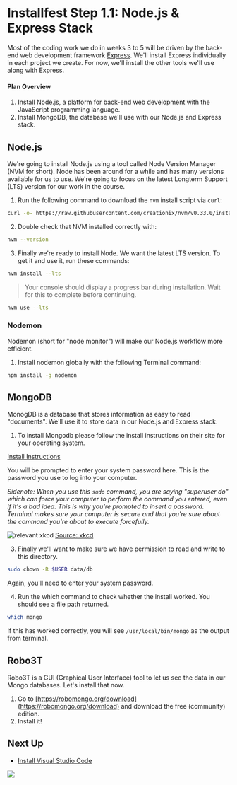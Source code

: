 # Installfest Step 1.1: Node.js & Express Stack

Most of the coding work we do in weeks 3 to 5 will be driven by the back-end web development framework [Express](http://expressjs.com). We'll install Express individually in each project we create. For now, we'll install the other tools we'll use along with Express.

#### Plan Overview

1. Install Node.js, a platform for back-end web development with the JavaScript programming language.
1. Install MongoDB, the database we'll use with our Node.js and Express stack.

## Node.js

We're going to install Node.js using a tool called Node Version Manager (NVM for short). Node has been around for a while and has many versions available for us to use. We're going to focus on the latest Longterm Support (LTS) version for our work in the course.

1. Run the following command to download the `nvm` install script via `curl`:

```bash
curl -o- https://raw.githubusercontent.com/creationix/nvm/v0.33.0/install.sh | bash
```

2. Double check that NVM installed correctly with:

```bash
nvm --version
```

3. Finally we're ready to install Node. We want the latest LTS version. To get it and use it, run these commands:

```bash
nvm install --lts
```

> Your console should display a progress bar during installation. Wait for this to complete before continuing.

```bash
nvm use --lts
```

### Nodemon

Nodemon (short for "node monitor") will make our Node.js workflow more efficient.

1. Install nodemon globally with the following Terminal command:

```bash
npm install -g nodemon
```

## MongoDB

MonogDB is a database that stores information as easy to read "documents". We'll use it to store data in our Node.js and Express stack.

1. To install Mongodb please follow the install instructions on their site for your operating system.

[Install Instructions](https://docs.mongodb.com/manual/administration/install-community/)


You will be prompted to enter your system password here. This is the password you use to log into your computer.

_Sidenote:
When you use this `sudo` command, you are saying "superuser do" which can force your computer to perform the command you entered, even if it's a bad idea. This is why you're prompted to insert a password. Terminal makes sure your computer is secure and that you're sure about the command you're about to execute forcefully._

![relevant xkcd](https://cloud.githubusercontent.com/assets/6520345/17527880/f458616c-5e21-11e6-9156-4db012c5efc7.png)
[Source: xkcd](https://xkcd.com/149/)

3. Finally we'll want to make sure we have permission to read and write to this directory.

```bash
sudo chown -R $USER data/db
```

Again, you'll need to enter your system password.

4. Run the which command to check whether the install worked. You should see a file path returned.

```bash
which mongo
```

If this has worked correctly, you will see `/usr/local/bin/mongo` as the output from terminal.

## Robo3T

Robo3T is a GUI (Graphical User Interface) tool to let us see the data in our Mongo databases. Let's install that now.

1. Go to [https://robomongo.org/download](https://robomongo.org/download) and download the free (community) edition.
2. Install it!

## Next Up

- [Install Visual Studio Code](./mac-dev-tools/editor-vsc.md)

![](https://media.giphy.com/media/l3dj09hpsfuYkijDi/giphy.gif)

